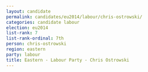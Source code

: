 ```yaml
---
layout: candidate
permalink: candidates/eu2014/labour/chris-ostrowski/
categories: candidate labour
election: eu2014
list-rank: 7
list-rank-ordinal: 7th
person: chris-ostrowski
region: eastern
party: labour
title: Eastern - Labour Party - Chris Ostrowski
---
```

